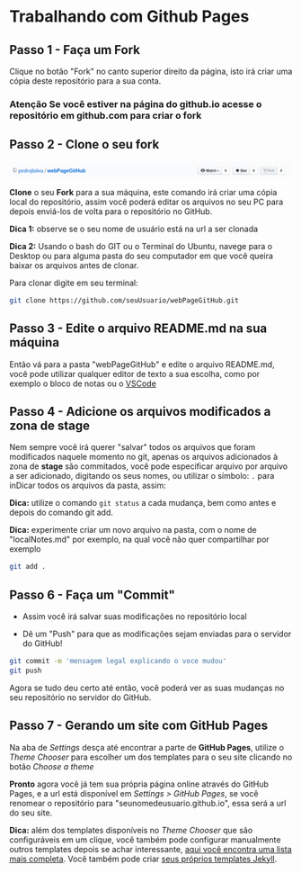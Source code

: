 # Trabalhando com Github Pages

## Passo 1 - Faça um Fork


Clique no botão "Fork" no canto superior direito da página, isto irá criar uma cópia deste repositório para a sua conta.

### **Atenção** Se você estiver na página do github.io acesse o repositório em github.com para criar o fork

## Passo 2 - Clone o seu fork

![Imagem Fork](./Fork.png)

**Clone** o seu **Fork** para a sua máquina, este comando irá criar uma cópia local do repositório, assim você poderá editar os arquivos no seu PC para depois enviá-los de volta para o repositório no GitHub.

**Dica 1:** observe se o seu nome de usuário está na url a ser clonada

**Dica 2:** Usando o bash do GIT ou o Terminal do Ubuntu, navege para o Desktop ou para alguma pasta do seu computador em que você queira baixar os arquivos antes de clonar.

Para clonar digite em seu terminal:

```bash
git clone https://github.com/seuUsuario/webPageGitHub.git

```

## Passo 3 - Edite o arquivo README.md na sua máquina

Então vá para a pasta "webPageGitHub" e edite o arquivo README.md, você pode utilizar qualquer editor de texto a sua escolha, como por exemplo o bloco de notas ou o [VSCode](https://code.visualstudio.com/)


## Passo 4 - Adicione os arquivos modificados a zona de stage

Nem sempre você irá querer "salvar" todos os arquivos que foram modificados naquele momento no git, apenas os arquivos adicionados à zona de **stage** são commitados, você pode especificar arquivo por arquivo a ser adicionado, digitando os seus nomes, ou utilizar o símbolo: `.` para inDicar todos os arquivos da pasta, assim:

**Dica:** utilize o comando ```git status``` a cada mudança, bem como antes e depois do comando git add.

**Dica:** experimente criar um novo arquivo na pasta, com o nome de "localNotes.md" por exemplo, na qual você não quer compartilhar por exemplo

```bash
git add .
```


## Passo 6 - Faça um "Commit"

- Assim você irá salvar suas modificações no repositório local

- Dê um "Push" para que as modificações sejam enviadas para o servidor do GitHub!

```bash
git commit -m 'mensagem legal explicando o voce mudou'
git push
```

Agora se tudo deu certo até então, você poderá ver as suas mudanças no seu repositório no servidor do GitHub.

## Passo 7 - Gerando um site com GitHub Pages



Na aba de *Settings* desça até encontrar a parte de **GitHub Pages**, utilize o *Theme Chooser* para escolher um dos templates para o seu site clicando no botão *Choose a theme*

**Pronto** agora você já tem sua própria página online através do GitHub Pages, e a url está disponível em *Settings > GitHub Pages*, se você renomear o repositório para "seunomedeusuario.github.io", essa será a url do seu site.

**Dica:** além dos templates disponíveis no *Theme Chooser* que são configuráveis em um clique, você também pode configurar manualmente outros templates depois se achar interessante, [aqui você encontra uma lista mais completa](http://jekyllthemes.org/). Você também pode criar [seus próprios templates Jekyll](https://jekyllrb.com/).
